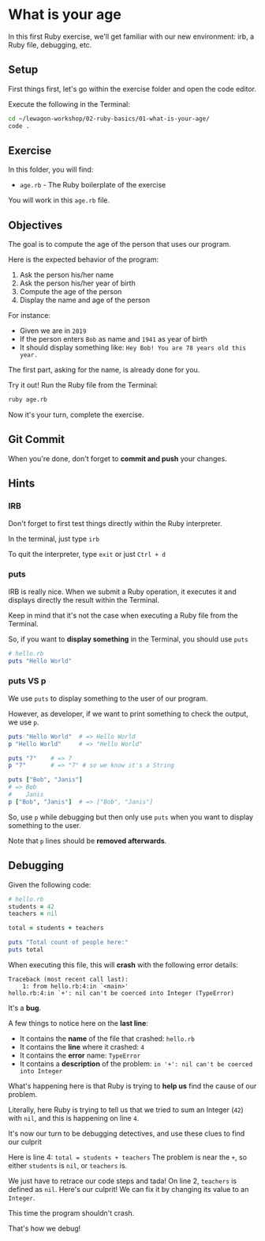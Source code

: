 # What is your age

In this first Ruby exercise, we'll get familiar with our new environment: irb, a Ruby file, debugging, etc.

## Setup

First things first, let's go within the exercise folder and open the code editor.

Execute the following in the Terminal:

```bash
cd ~/lewagon-workshop/02-ruby-basics/01-what-is-your-age/
code .
```

## Exercise

In this folder, you will find:

- `age.rb` - The Ruby boilerplate of the exercise

You will work in this `age.rb` file.

## Objectives

The goal is to compute the age of the person that uses our program.

Here is the expected behavior of the program:

1. Ask the person his/her name
2. Ask the person his/her year of birth
3. Compute the age of the person
4. Display the name and age of the person

For instance:

- Given we are in `2019`
- If the person enters `Bob` as name and `1941` as year of birth
- It should display something like: `Hey Bob! You are 78 years old this year.`

The first part, asking for the name, is already done for you.

Try it out! Run the Ruby file from the Terminal:

```bash
ruby age.rb
```

Now it's your turn, complete the exercise.

## Git Commit

When you're done, don't forget to **commit and push** your changes.

## Hints

### IRB

Don't forget to first test things directly within the Ruby interpreter.

In the terminal, just type `irb`

To quit the interpreter, type `exit` or just `Ctrl + d`

### puts

IRB is really nice. When we submit a Ruby operation, it executes it and displays directly the result within the Terminal.

Keep in mind that it's not the case when executing a Ruby file from the Terminal.

So, if you want to **display something** in the Terminal, you should use `puts`


```ruby
# hello.rb
puts "Hello World"
```

### puts VS p

We use `puts` to display something to the user of our program.

However, as developer, if we want to print something to check the output, we use `p`.

```ruby
puts "Hello World"  # => Hello World
p "Hello World"     # => "Hello World"

puts "7" 	# => 7
p "7" 	 	# => "7" # so we know it's a String

puts ["Bob", "Janis"]
# => Bob
#    Janis
p ["Bob", "Janis"] 	# => ["Bob", "Janis"]
```

So, use `p` while debugging but then only use `puts` when you want to display something to the user.

Note that `p` lines should be **removed afterwards**.

## Debugging

Given the following code:

```ruby
# hello.rb
students = 42
teachers = nil

total = students + teachers

puts "Total count of people here:"
puts total
```

When executing this file, this will **crash** with the following error details:

```
Traceback (most recent call last):
	1: from hello.rb:4:in `<main>'
hello.rb:4:in `+': nil can't be coerced into Integer (TypeError)
```

It's a **bug**.

A few things to notice here on the **last line**:

- It contains the **name** of the file that crashed: `hello.rb`
- It contains the **line** where it crashed: `4`
- It contains the **error** name: `TypeError`
- It contains a **description** of the problem: `in '+': nil can't be coerced into Integer`

What's happening here is that Ruby is trying to **help us** find the cause of our problem.

Literally, here Ruby is trying to tell us that we tried to sum an Integer (`42`) with `nil`, and this is happening on line `4`.

It's now our turn to be debugging detectives, and use these clues to find our culprit

Here is line 4: `total = students + teachers`
The problem is near the `+`, so either `students` is `nil`, or `teachers` is.

We just have to retrace our code steps and tada! On line 2, `teachers` is defined as `nil`. Here's our culprit! We can fix it by changing its value to an `Integer`.

This time the program shouldn't crash.

That's how we debug!
